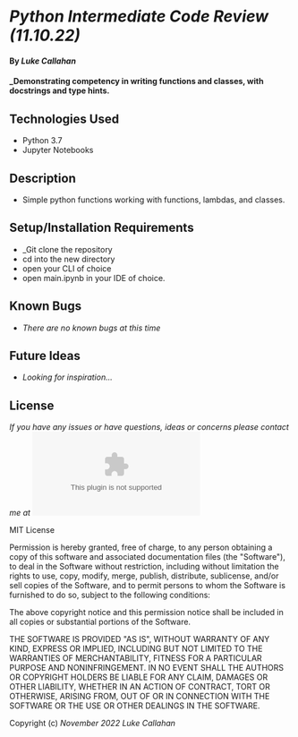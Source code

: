 # _Python Intermediate Code Review (11.10.22)_

#### By _**Luke Callahan**_

#### _Demonstrating competency in writing functions and classes, with docstrings and type hints.

## Technologies Used

* Python 3.7
* Jupyter Notebooks


## Description

* Simple python functions working with functions, lambdas, and classes.

## Setup/Installation Requirements

* _Git clone the repository
* cd into the new directory
* open your CLI of choice
* open main.ipynb in your IDE of choice.

## Known Bugs

* _There are no known bugs at this time_

## Future Ideas

* _Looking for inspiration..._


## License

_If you have any issues or have questions, ideas or concerns please contact me at ![lukemcal@gmail.com](mailto:lukemcal@gmail.com)_

MIT License

Permission is hereby granted, free of charge, to any person obtaining a copy
of this software and associated documentation files (the "Software"), to deal
in the Software without restriction, including without limitation the rights
to use, copy, modify, merge, publish, distribute, sublicense, and/or sell
copies of the Software, and to permit persons to whom the Software is
furnished to do so, subject to the following conditions:

The above copyright notice and this permission notice shall be included in all
copies or substantial portions of the Software.

THE SOFTWARE IS PROVIDED "AS IS", WITHOUT WARRANTY OF ANY KIND, EXPRESS OR
IMPLIED, INCLUDING BUT NOT LIMITED TO THE WARRANTIES OF MERCHANTABILITY,
FITNESS FOR A PARTICULAR PURPOSE AND NONINFRINGEMENT. IN NO EVENT SHALL THE
AUTHORS OR COPYRIGHT HOLDERS BE LIABLE FOR ANY CLAIM, DAMAGES OR OTHER
LIABILITY, WHETHER IN AN ACTION OF CONTRACT, TORT OR OTHERWISE, ARISING FROM,
OUT OF OR IN CONNECTION WITH THE SOFTWARE OR THE USE OR OTHER DEALINGS IN THE
SOFTWARE.

Copyright (c) _November 2022_ _Luke Callahan_